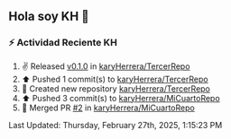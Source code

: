 ## Hola soy KH 👋

<!--
**karyHerrera/karyHerrera** is a ✨ _special_ ✨ repository because its `README.md` (this file) appears on your GitHub profile.

Here are some ideas to get you started:

- 🔭 I’m currently working on ...
- 🌱 I’m currently learning ...
- 👯 I’m looking to collaborate on ...
- 🤔 I’m looking for help with ...
- 💬 Ask me about ...
- 📫 How to reach me: ...
- 😄 Pronouns: ...
- ⚡ Fun fact: ...
-->


### :zap: Actividad Reciente KH
<!--RECENT_ACTIVITY:start-->
1. ✌️ Released [v0.1.0](https://github.com/karyHerrera/TercerRepo/releases/tag/v0.1.0) in [karyHerrera/TercerRepo](https://github.com/karyHerrera/TercerRepo)<br>
2. ⬆️ Pushed 1 commit(s) to [karyHerrera/TercerRepo](https://github.com/karyHerrera/TercerRepo)<br>
3. 📔 Created new repository [karyHerrera/TercerRepo](https://github.com/karyHerrera/TercerRepo)<br>
4. ⬆️ Pushed 3 commit(s) to [karyHerrera/MiCuartoRepo](https://github.com/karyHerrera/MiCuartoRepo)<br>
5. 🎉 Merged PR [#2](https://github.com/karyHerrera/MiCuartoRepo/pull/2) in [karyHerrera/MiCuartoRepo](https://github.com/karyHerrera/MiCuartoRepo)<br>
<!--RECENT_ACTIVITY:end-->
<!--RECENT_ACTIVITY:last_update-->
Last Updated: Thursday, February 27th, 2025, 1:15:23 PM
<!--RECENT_ACTIVITY:last_update_end-->
